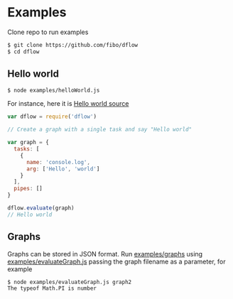 # Examples

Clone repo to run examples

```bash
$ git clone https://github.com/fibo/dflow
$ cd dflow
```
## Hello world


```bash
$ node examples/helloWorld.js
```

For instance, here it is [Hello world source](https://github.com/fibo/dflow/blob/master/examples/helloWorld.js)

```js
var dflow = require('dflow')

// Create a graph with a single task and say "Hello world"

var graph = {
  tasks: [
    {
      name: 'console.log',
      arg: ['Hello', 'world']
    }
  ],
  pipes: []
}

dflow.evaluate(graph)
// Hello world
```

## Graphs

Graphs can be stored in JSON format. Run [examples/graphs](https://github.com/fibo/dflow/blob/master/examples/graphs)
using [examples/evaluateGraph.js](https://github.com/fibo/dflow/blob/master/examples/evaluateGraph.js) passing the graph filename as a parameter, for example

```bash
$ node examples/evaluateGraph.js graph2
The typeof Math.PI is number
```

